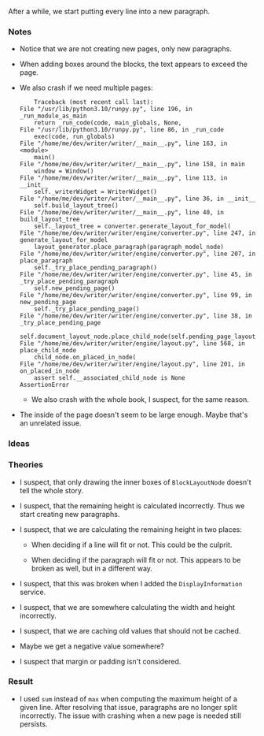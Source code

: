 After a while, we start putting every line into a new paragraph.

### Notes

-   Notice that we are not creating new pages, only new paragraphs.

-   When adding boxes around the blocks, the text appears to exceed the page.

-   We also crash if we need multiple pages:

    ```none
        Traceback (most recent call last):
    File "/usr/lib/python3.10/runpy.py", line 196, in _run_module_as_main
        return _run_code(code, main_globals, None,
    File "/usr/lib/python3.10/runpy.py", line 86, in _run_code
        exec(code, run_globals)
    File "/home/me/dev/writer/writer/__main__.py", line 163, in <module>
        main()
    File "/home/me/dev/writer/writer/__main__.py", line 158, in main
        window = Window()
    File "/home/me/dev/writer/writer/__main__.py", line 113, in __init__
        self._writerWidget = WriterWidget()
    File "/home/me/dev/writer/writer/__main__.py", line 36, in __init__
        self.build_layout_tree()
    File "/home/me/dev/writer/writer/__main__.py", line 40, in build_layout_tree
        self._layout_tree = converter.generate_layout_for_model(
    File "/home/me/dev/writer/writer/engine/converter.py", line 247, in generate_layout_for_model
        layout_generator.place_paragraph(paragraph_model_node)
    File "/home/me/dev/writer/writer/engine/converter.py", line 207, in place_paragraph
        self._try_place_pending_paragraph()
    File "/home/me/dev/writer/writer/engine/converter.py", line 45, in _try_place_pending_paragraph
        self.new_pending_page()
    File "/home/me/dev/writer/writer/engine/converter.py", line 99, in new_pending_page
        self._try_place_pending_page()
    File "/home/me/dev/writer/writer/engine/converter.py", line 38, in _try_place_pending_page
        self.document_layout_node.place_child_node(self.pending_page_layout_node)
    File "/home/me/dev/writer/writer/engine/layout.py", line 568, in place_child_node
        child_node.on_placed_in_node(
    File "/home/me/dev/writer/writer/engine/layout.py", line 201, in on_placed_in_node
        assert self.__associated_child_node is None
    AssertionError
    ```

    -   We also crash with the whole book, I suspect, for the same reason.

-   The inside of the page doesn't seem to be large enough.
    Maybe that's an unrelated issue.

### Ideas

### Theories

-   I suspect, that only drawing the inner boxes of `BlockLayoutNode` doesn't tell the whole story.

-   I suspect, that the remaining height is calculated incorrectly.
    Thus we start creating new paragraphs.

-   I suspect, that we are calculating the remaining height in two places:

    -   When deciding if a line will fit or not.
        This could be the culprit.

    -   When deciding if the paragraph will fit or not.
        This appears to be broken as well, but in a different way.

-   I suspect, that this was broken when I added the `DisplayInformation` service.

-   I suspect, that we are somewhere calculating the width and height incorrectly.

-   I suspect, that we are caching old values that should not be cached.

-   Maybe we get a negative value somewhere?

-   I suspect that margin or padding isn't considered.

### Result

-   I used `sum` instead of `max` when computing the maximum height of a given line.
    After resolving that issue, paragraphs are no longer split incorrectly.
    The issue with crashing when a new page is needed still persists.
